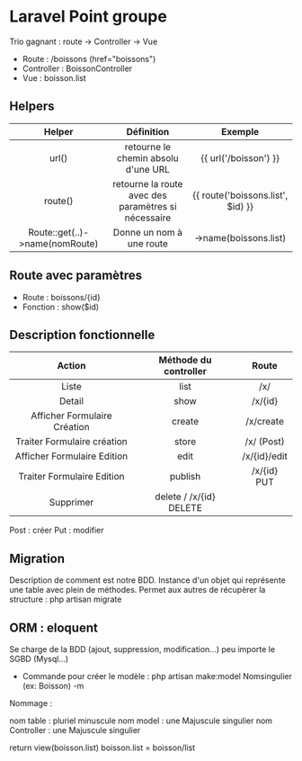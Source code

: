# Laravel Point groupe 


Trio gagnant : route -> Controller -> Vue

* Route : /boissons (href="boissons")
* Controller : BoissonController
* Vue : boisson.list



## Helpers

| Helper | Définition | Exemple
| :-----:| :---------:| :-------:|
| url() | retourne le chemin absolu d'une URL | {{ url('/boisson') }}
| route() | retourne la route avec des paramètres si nécessaire | {{ route('boissons.list', $id) }}
| Route::get(..)->name(nomRoute) | Donne un nom à une route | ->name(boissons.list)


## Route avec paramètres

* Route : boissons/{id} 
* Fonction : show($id)


## Description fonctionnelle

| Action | Méthode du controller | Route
| :-----:| :---------:| :-------:|
| Liste | list | /x/
| Detail | show | /x/{id}
| Afficher Formulaire Création | create | /x/create
| Traiter Formulaire création | store | /x/    (Post)
| Afficher Formulaire Edition | edit | /x/{id}/edit
| Traiter Formulaire Edition | publish | /x/{id}   PUT
| Supprimer | delete / /x/{id}    DELETE


Post : créer 
Put : modifier 


## Migration 

Description de comment est notre BDD.
Instance d'un objet qui représente une table avec plein de méthodes.
Permet aux autres de récupèrer la structure : php artisan migrate


## ORM : eloquent

Se charge de la BDD (ajout, suppression, modification...) peu importe le SGBD (Mysql...)
* Commande pour créer le modèle : php artisan make:model Nomsingulier (ex: Boisson) -m






Nommage :

nom table : pluriel minuscule
nom model : une Majuscule singulier 
nom Controller : une Majuscule singulier

return view(boisson.list)
boisson.list = boisson/list

